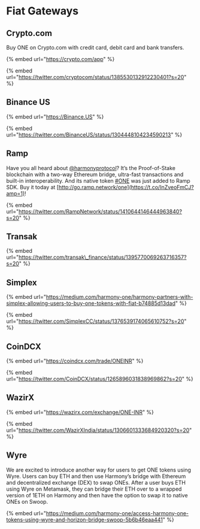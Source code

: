 # Fiat Gateways

## Crypto.com

Buy ONE on Crypto.com with credit card, debit card and bank transfers.

{% embed url="https://crypto.com/app" %}

{% embed url="https://twitter.com/cryptocom/status/1385530132912230401?s=20" %}

## Binance US

{% embed url="https://Binance.US" %}

{% embed url="https://twitter.com/BinanceUS/status/1304448104234590213" %}

## Ramp

Have you all heard about [@harmonyprotocol](https://twitter.com/harmonyprotocol)? It’s the Proof-of-Stake blockchain with a two-way Ethereum bridge, ultra-fast transactions and built-in interoperability. And its native token [\#ONE](https://twitter.com/hashtag/ONE?src=hashtag_click) was just added to Ramp SDK. Buy it today at [http://go.ramp.network/one](https://t.co/InZveoFmCJ?amp=1)!

{% embed url="https://twitter.com/RampNetwork/status/1410644146444963840?s=20" %}



## Transak

{% embed url="https://twitter.com/transak\_finance/status/1395770069263716357?s=20" %}

## Simplex

{% embed url="https://medium.com/harmony-one/harmony-partners-with-simplex-allowing-users-to-buy-one-tokens-with-fiat-b74885d13dad" %}

{% embed url="https://twitter.com/SimplexCC/status/1376539174065610752?s=20" %}

## CoinDCX

{% embed url="https://coindcx.com/trade/ONEINR" %}

{% embed url="https://twitter.com/CoinDCX/status/1265896031838969862?s=20" %}

## WazirX

{% embed url="https://wazirx.com/exchange/ONE-INR" %}

{% embed url="https://twitter.com/WazirXIndia/status/1306601333684920320?s=20" %}

## Wyre

We are excited to introduce another way for users to get ONE tokens using Wyre. Users can buy ETH and then use Harmony’s bridge with Ethereum and decentralized exchange \(DEX\) to swap ONEs. After a user buys ETH using Wyre on Metamask, they can bridge their ETH over to a wrapped version of 1ETH on Harmony and then have the option to swap it to native ONEs on Swoop.

{% embed url="https://medium.com/harmony-one/access-harmony-one-tokens-using-wyre-and-horizon-bridge-swoop-5b6b46eaa441" %}


